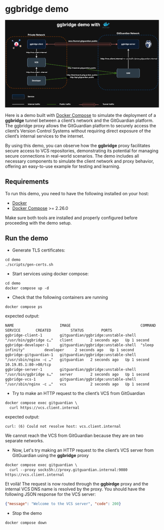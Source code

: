# ggbridge demo

![ggbridge demo](../docs/assets/ggbridge_demo.drawio.png)

Here is a demo built with [Docker Compose](https://docs.docker.com/compose/) to simulate the deployment of a **ggbridge** tunnel between a client’s network and the GitGuardian platform. The ggbridge proxy allows the GitGuardian platform to securely access the client’s Version Control Systems without requiring direct exposure of the client’s internal services to the internet.

By using this demo, you can observe how the **ggbridge** proxy facilitates secure access to VCS repositories, demonstrating its potential for managing secure connections in real-world scenarios. The demo includes all necessary components to simulate the client network and proxy behavior, offering an easy-to-use example for testing and learning.

## Requirements

To run this demo, you need to have the following installed on your host:

- [Docker](https://docs.docker.com/engine/install/)
- [Docker Compose](https://docs.docker.com/compose/install/) >= 2.26.0

Make sure both tools are installed and properly configured before proceeding with the demo setup.

## Run the demo

- Generate TLS certificates:

```shell
cd demo
./scripts/gen-certs.sh
```

- Start services using docker compose:

```shell
cd demo
docker compose up -d
```

- Check that the following containers are running

```shell
docker compose ps
```

expected output:

```shell
NAME                     IMAGE                                COMMAND                  SERVICE       CREATED         STATUS        PORTS
ggbridge-client-1        gitguardian/ggbridge:unstable-shell  "/usr/bin/ggbridge c…"   client        2 seconds ago   Up 1 second
ggbridge-developer-1     gitguardian/ggbridge:unstable-shell  "sleep infinity"         developer     2 seconds ago   Up 1 second
ggbridge-gitguardian-1   gitguardian/ggbridge:unstable-shell  "/usr/sbin/nginx -c …"   gitguardian   2 seconds ago   Up 1 second   10.19.85.1:80->80/tcp
ggbridge-server-1        gitguardian/ggbridge:unstable-shell  "/usr/bin/ggbridge s…"   server        2 seconds ago   Up 1 second
ggbridge-vcs-1           gitguardian/ggbridge:unstable-shell  "/usr/sbin/nginx -c …"   vcs           2 seconds ago   Up 1 second
```

- Try to make an HTTP request to the client’s VCS from GitGuardian

```shell
docker compose exec gitguardian \
  curl https://vcs.client.internal
```

expected output:

```shell
curl: (6) Could not resolve host: vcs.client.internal
```

We cannot reach the VCS from GitGuardian because they are on two separate networks.

- Now, Let's try making an HTTP request to the client’s VCS server from GitGuardian using the **ggbridge** proxy

```shell
docker compose exec gitguardian \
  curl --proxy socks5h://proxy.gitguardian.internal:9080 https://vcs.client.internal
```

Et voilà! The request is now routed through the **ggbirdge** proxy and the internal VCS DNS name is resolved by the proxy. You should have the following JSON response for the VCS server:

```json
{"message": "Welcome to the VCS server", "code": 200}
```

- Stop the demo

```shell
docker compose down
```
